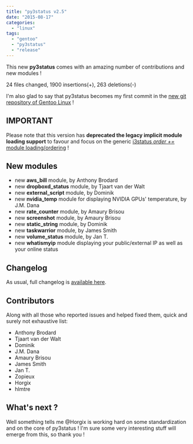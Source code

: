```yaml
---
title: "py3status v2.5"
date: "2015-08-17"
categories: 
  - "linux"
tags: 
  - "gentoo"
  - "py3status"
  - "release"
---
```


This new **py3status** comes with an amazing number of contributions and new modules !

24 files changed, 1900 insertions(+), 263 deletions(-)

I'm also glad to say that py3status becomes my first commit in the [new git repository of Gentoo Linux](https://www.gentoo.org/news/2015/08/12/git-migration.html) !

## IMPORTANT

Please note that this version has **deprecated the legacy implicit module loading support** to favour and focus on the generic [i3status _order +=_ module loading/ordering](https://github.com/ultrabug/py3status/wiki/Load-and-order-py3status-modules-directly-from-your-current-i3status-config) !

## New modules

- new **aws_bill** module, by Anthony Brodard
- new **dropboxd_status** module, by Tjaart van der Walt
- new **external_script** module, by Dominik
- new **nvidia_temp** module for displaying NVIDIA GPUs' temperature, by J.M. Dana
- new **rate_counter** module, by Amaury Brisou
- new **screenshot** module, by Amaury Brisou
- new **static_string** module, by Dominik
- new **taskwarrior** module, by James Smith
- new **volume_status** module, by Jan T.
- new **whatismyip** module displaying your public/external IP as well as your online status

## Changelog

As usual, full changelog is [available here](https://github.com/ultrabug/py3status/commit/8dc7bff5ab87b57417322a1d6cd3d5abf9cfb655#diff-d3bb3391c79904494c60ee2ac2f33070).

## Contributors

Along with all those who reported issues and helped fixed them, quick and surely not exhaustive list:

- Anthony Brodard
- Tjaart van der Walt
- Dominik
- J.M. Dana
- Amaury Brisou
- James Smith
- Jan T.
- Zopieux
- Horgix
- hlmtre

## What's next ?

Well something tells me @Horgix is working hard on some standardization and on the core of py3status ! I'm sure some very interesting stuff will emerge from this, so thank you !
